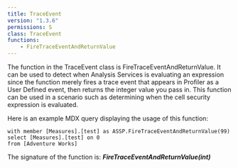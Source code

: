 ```yaml
---
title: TraceEvent
version: "1.3.6"
permissions: S
class: TraceEvent
functions:
    - FireTraceEventAndReturnValue
---
```

The function in the TraceEvent class is FireTraceEventAndReturnValue. It can be used to detect when Analysis Services is evaluating an expression since the function merely fires a trace event that appears in Profiler as a User Defined event, then returns the integer value you pass in. This function can be used in a scenario such as determining when the cell security expression is evaluated.

Here is an example MDX query displaying the usage of this function:

```raw
with member [Measures].[test] as ASSP.FireTraceEventAndReturnValue(99)
select [Measures].[test] on 0
from [Adventure Works]
```

The signature of the function is:
**_FireTraceEventAndReturnValue(int)_**
